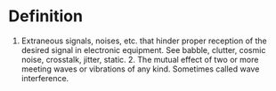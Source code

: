 # Definition

1.  Extraneous signals, noises, etc. that hinder proper reception of the
    desired signal in electronic equipment. See babble, clutter, cosmic
    noise, crosstalk, jitter, static. 2. The mutual effect of two or
    more meeting waves or vibrations of any kind. Sometimes called wave
    interference.
